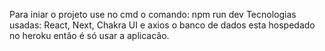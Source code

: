 Para iniar o projeto use no cmd o comando: npm run dev
Tecnologias usadas: React, Next, Chakra UI e axios
o banco de dados esta hospedado no heroku então é só usar a aplicacão.